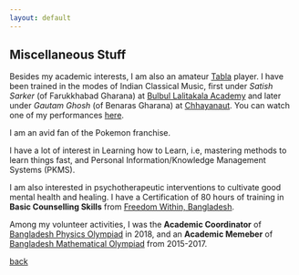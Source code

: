 ```yaml
---
layout: default
---
```


## Miscellaneous Stuff

Besides my academic interests, I am also an amateur [Tabla](https://www.wikiwand.com/en/articles/Tabla) player. I have been trained in the modes of Indian Classical Music, first under *Satish Sarker* (of Farukkhabad Gharana) at [Bulbul Lalitakala Academy](https://wikiwand.com/en/articles/Bulbul_Lalitakala_Academy) and later under *Gautam Ghosh* (of Benaras Gharana) at [Chhayanaut](https://www.wikiwand.com/en/articles/Chhayanaut). You can watch one of my performances [here](https://youtu.be/0gtQtR_AQi0?si=zWVXzjPZskD3KHB). 

I am an avid fan of the Pokemon franchise. 

I have a lot of interest in Learning how to Learn, i.e, mastering methods to learn things fast, and Personal Information/Knowledge Management Systems (PKMS). 

I am also interested in psychotherapeutic interventions to cultivate good mental health and healing. I have a Certification of 80 hours of training in **Basic Counselling Skills** from [Freedom Within, Bangladesh](https://freedomwithinbd.org/). 

Among my volunteer activities, I was the **Academic Coordinator** of [Bangladesh Physics Olympiad](https://www.bdpho.org/) in 2018, and an **Academic Memeber** of [Bangladesh Mathematical Olympiad](https://matholympiad.org.bd/) from 2015-2017. 

[back](./)

